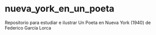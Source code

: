 # nueva_york_en_un_poeta
Repositorio para estudiar e ilustrar Un Poeta en Nueva York (1940) de Federico García Lorca
